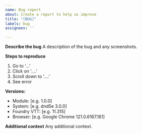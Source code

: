 ```yaml
---
name: Bug report
about: Create a report to help us improve
title: "[BUG]"
labels: bug
assignees: ''

---
```


**Describe the bug**
A description of the bug and any screenshots.

**Steps to reproduce**
1. Go to '...'
2. Click on '....'
3. Scroll down to '....'
4. See error

**Versions:**
- Module: [e.g. 1.0.0]
- System: [e.g. dnd5e 3.0.0]
- Foundry VTT: [e.g. 11.315]
- Browser: [e.g. Google Chrome 121.0.6167.161]

**Additional context**
Any additional context.
